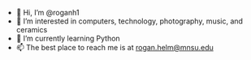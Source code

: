 - 👋 Hi, I’m @roganh1
- 👀 I’m interested in computers, technology, photography, music, and ceramics
- 🌱 I’m currently learning Python
- 📫 The best place to reach me is at rogan.helm@mnsu.edu
